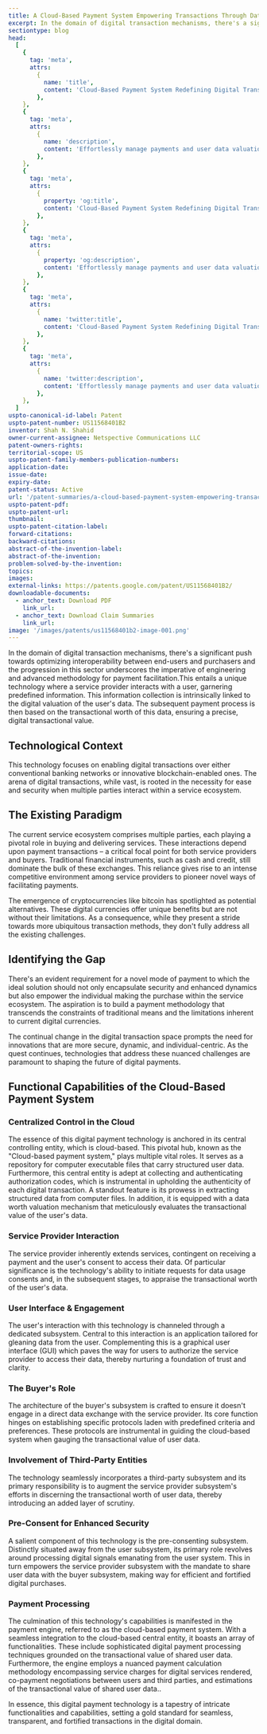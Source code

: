 ```yaml
---
title: A Cloud-Based Payment System Empowering Transactions Through Data Worth
excerpt: In the domain of digital transaction mechanisms, there's a significant push towards optimizing interoperability between end-users and purchasers and the progression in this sector underscores the imperative of engineering and advanced methodology for payment facilitation.
sectiontype: blog
head:
  [
    {
      tag: 'meta',
      attrs:
        {
          name: 'title',
          content: 'Cloud-Based Payment System Redefining Digital Transactions | IntellectualFrontiers',
        },
    },
    {
      tag: 'meta',
      attrs:
        {
          name: 'description',
          content: 'Effortlessly manage payments and user data valuation with the Cloud-Based Payment System. Elevate your digital transaction experience.',
        },
    },
    {
      tag: 'meta',
      attrs:
        {
          property: 'og:title',
          content: 'Cloud-Based Payment System Redefining Digital Transactions | IntellectualFrontiers	',
        },
    },
    {
      tag: 'meta',
      attrs:
        {
          property: 'og:description',
          content: 'Effortlessly manage payments and user data valuation with the Cloud-Based Payment System. Elevate your digital transaction experience.',
        },
    },
    {
      tag: 'meta',
      attrs:
        {
          name: 'twitter:title',
          content: 'Cloud-Based Payment System Redefining Digital Transactions | IntellectualFrontiers	',
        },
    },
    {
      tag: 'meta',
      attrs:
        {
          name: 'twitter:description',
          content: 'Effortlessly manage payments and user data valuation with the Cloud-Based Payment System. Elevate your digital transaction experience.',
        },
    },
  ]
uspto-canonical-id-label: Patent
uspto-patent-number: US11568401B2
inventor: Shah N. Shahid
owner-current-assignee: Netspective Communications LLC
patent-owners-rights:
territorial-scope: US
uspto-patent-family-members-publication-numbers:
application-date:
issue-date:
expiry-date:
patent-status: Active
url: '/patent-summaries/a-cloud-based-payment-system-empowering-transactions-through-data-worth'
uspto-patent-pdf:
uspto-patent-url:
thumbnail:
uspto-patent-citation-label:
forward-citations:
backward-citations:
abstract-of-the-invention-label:
abstract-of-the-invention:
problem-solved-by-the-invention:
topics:
images:
external-links: https://patents.google.com/patent/US11568401B2/
downloadable-documents:
  - anchor_text: Download PDF
    link_url:
  - anchor_text: Download Claim Summaries
    link_url:
image: '/images/patents/us11568401b2-image-001.png'
---
```


In the domain of digital transaction mechanisms, there's a significant push towards optimizing interoperability between end-users and purchasers and the progression in this sector underscores the imperative of engineering and advanced methodology for payment facilitation.This entails a unique technology where a service provider interacts with a user, garnering predefined information. This information collection is intrinsically linked to the digital valuation of the user's data. The subsequent payment process is then based on the transactional worth of this data, ensuring a precise, digital transactional value.

## Technological Context

This technology focuses on enabling digital transactions over either conventional banking networks or innovative blockchain-enabled ones. The arena of digital transactions, while vast, is rooted in the necessity for ease and security when multiple parties interact within a service ecosystem.

## The Existing Paradigm

The current service ecosystem comprises multiple parties, each playing a pivotal role in buying and delivering services. These interactions depend upon payment transactions – a critical focal point for both service providers and buyers. Traditional financial instruments, such as cash and credit, still dominate the bulk of these exchanges. This reliance gives rise to an intense competitive environment among service providers to pioneer novel ways of facilitating payments.

The emergence of cryptocurrencies like bitcoin has spotlighted as potential alternatives. These digital currencies offer unique benefits but are not without their limitations. As a consequence, while they present a stride towards more ubiquitous transaction methods, they don't fully address all the existing challenges.

## Identifying the Gap

There's an evident requirement for a novel mode of payment to which the ideal solution should not only encapsulate security and enhanced dynamics but also empower the individual making the purchase within the service ecosystem. The aspiration is to build a payment methodology that transcends the constraints of traditional means and the limitations inherent to current digital currencies.

The continual change in the digital transaction space prompts the need for innovations that are more secure, dynamic, and individual-centric. As the quest continues, technologies that address these nuanced challenges are paramount to shaping the future of digital payments.

## Functional Capabilities of the Cloud-Based Payment System

### Centralized Control in the Cloud

The essence of this digital payment technology is anchored in its central controlling entity, which is cloud-based. This pivotal hub, known as the "Cloud-based payment system," plays multiple vital roles. It serves as a repository for computer executable files that carry structured user data. Furthermore, this central entity is adept at collecting and authenticating authorization codes, which is instrumental in upholding the authenticity of each digital transaction. A standout feature is its prowess in extracting structured data from computer files. In addition, it is equipped with a data worth valuation mechanism that meticulously evaluates the transactional value of the user's data.

### Service Provider Interaction

The service provider inherently extends services, contingent on receiving a payment and the user's consent to access their data. Of particular significance is the technology's ability to initiate requests for data usage consents and, in the subsequent stages, to appraise the transactional worth of the user's data.

### User Interface & Engagement

The user's interaction with this technology is channeled through a dedicated subsystem. Central to this interaction is an application tailored for gleaning data from the user. Complementing this is a graphical user interface (GUI) which paves the way for users to authorize the service provider to access their data, thereby nurturing a foundation of trust and clarity.

### The Buyer's Role

The architecture of the buyer's subsystem is crafted to ensure it doesn't engage in a direct data exchange with the service provider. Its core function hinges on establishing specific protocols laden with predefined criteria and preferences. These protocols are instrumental in guiding the cloud-based system when gauging the transactional value of user data.

### Involvement of Third-Party Entities

The technology seamlessly incorporates a third-party subsystem and its primary responsibility is to augment the service provider subsystem's efforts in discerning the transactional worth of user data, thereby introducing an added layer of scrutiny.

### Pre-Consent for Enhanced Security

A salient component of this technology is the pre-consenting subsystem. Distinctly situated away from the user subsystem, its primary role revolves around processing digital signals emanating from the user system. This in turn empowers the service provider subsystem with the mandate to share user data with the buyer subsystem, making way for efficient and fortified digital purchases.

### Payment Processing

The culmination of this technology's capabilities is manifested in the payment engine, referred to as the cloud-based payment system. With a seamless integration to the cloud-based central entity, it boasts an array of functionalities. These include sophisticated digital payment processing techniques grounded on the transactional value of shared user data. Furthermore, the engine employs a nuanced payment calculation methodology encompassing service charges for digital services rendered, co-payment negotiations between users and third parties, and estimations of the transactional value of shared user data..

In essence, this digital payment technology is a tapestry of intricate functionalities and capabilities, setting a gold standard for seamless, transparent, and fortified transactions in the digital domain.
